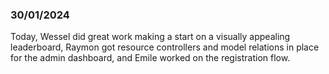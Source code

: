 ### 30/01/2024

Today, Wessel did great work making a start on a visually appealing leaderboard, Raymon
got resource controllers and model relations in place for the admin dashboard, and Emile
worked on the registration flow.
